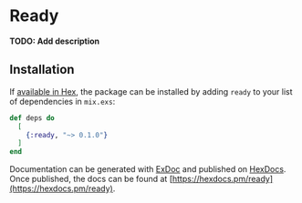 # Ready

**TODO: Add description**

## Installation

If [available in Hex](https://hex.pm/docs/publish), the package can be installed
by adding `ready` to your list of dependencies in `mix.exs`:

```elixir
def deps do
  [
    {:ready, "~> 0.1.0"}
  ]
end
```

Documentation can be generated with [ExDoc](https://github.com/elixir-lang/ex_doc)
and published on [HexDocs](https://hexdocs.pm). Once published, the docs can
be found at [https://hexdocs.pm/ready](https://hexdocs.pm/ready).

